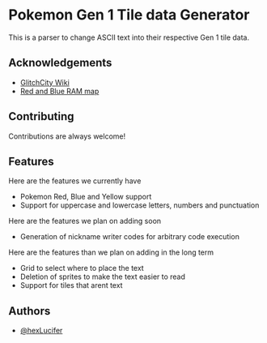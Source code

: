 # Pokemon Gen 1 Tile data Generator

This is a parser to change ASCII text into their respective Gen 1 tile data.

## Acknowledgements

 - [GlitchCity Wiki](https://glitchcity.wiki/)
 - [Red and Blue RAM map](https://datacrystal.romhacking.net/wiki/Pok%C3%A9mon_Red_and_Blue/RAM_map)


## Contributing

Contributions are always welcome!

## Features
Here are the features we currently have
- Pokemon Red, Blue and Yellow support
- Support for uppercase and lowercase letters, numbers and punctuation

Here are the features we plan on adding soon
- Generation of nickname writer codes for arbitrary code execution

Here are the features than we plan on adding in the long term
- Grid to select where to place the text
- Deletion of sprites to make the text easier to read
- Support for tiles that arent text

## Authors

- [@hexLucifer](https://www.github.com/hexLucifer)

